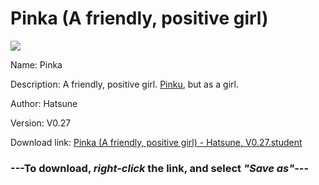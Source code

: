 # Pinka (A friendly, positive girl)

<img src = "https://raw.githubusercontent.com/Arbiter1223/Koukou-Gurashi-Custom-Students/master/Students/Files/Pinka%20(A%20friendly%2C%20positive%20girl).png">

Name: Pinka

Description: A friendly, positive girl. <a href="Pinku%20(A%20friendly%20positive%20guy).md">Pinku</a>, but as a girl.

Author: Hatsune

Version: V0.27

Download link: <a href="https://raw.githubusercontent.com/Arbiter1223/Koukou-Gurashi-Custom-Students/master/Students/Files/Pinka%20(A%20friendly%2C%20positive%20girl)%20-%20Hatsune%2C%20V0.27.student">Pinka (A friendly, positive girl) - Hatsune, V0.27.student</a>

### ---**To download, _right-click_ the link, and select _"Save as"_**---

